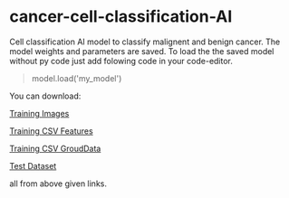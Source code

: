 # cancer-cell-classification-AI

Cell classification AI model to classify malignent and benign cancer.
The model weights and parameters are saved. To load the the saved model without py code just add folowing code in your code-editor.

> model.load('my_model')

You can download:

[Training Images](https://isic-challenge-data.s3.amazonaws.com/2019/ISIC_2019_Training_Input.zip)

[Training CSV Features](https://isic-challenge-data.s3.amazonaws.com/2019/ISIC_2019_Training_Metadata.csv)

[Training CSV GroudData](https://isic-challenge-data.s3.amazonaws.com/2019/ISIC_2019_Training_GroundTruth.csv)

[Test Dataset](https://isic-challenge-data.s3.amazonaws.com/2019/ISIC_2019_Test_Input.zip)

all from above given links.
